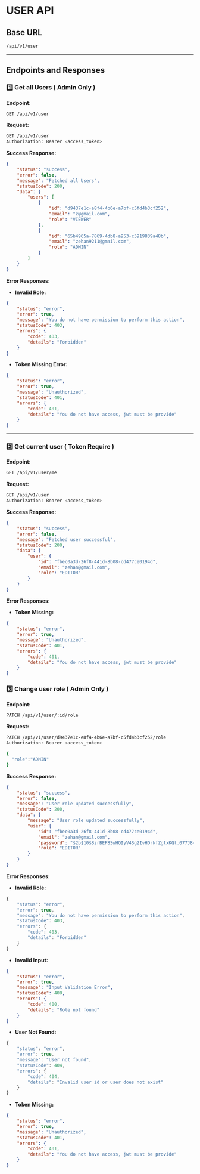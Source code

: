 # USER API 

## Base URL
```bash
/api/v1/user
```

---

## Endpoints and Responses

### **1️⃣ Get all Users ( Admin Only )**
**Endpoint:**
```bash
GET /api/v1/user
```

**Request:**
```bash
GET /api/v1/user
Authorization: Bearer <access_token>
```

**Success Response:**
```json
{
    "status": "success",
    "error": false,
    "message": "Fetched all Users",
    "statusCode": 200,
    "data": {
        "users": [
            {
                "id": "d9437e1c-e8f4-4b6e-a7bf-c5fd4b3cf252",
                "email": "z@gmail.com",
                "role": "VIEWER"
            },
            {
                "id": "65b4965a-7869-4db8-a953-c5919839a48b",
                "email": "zehan9211@gmail.com",
                "role": "ADMIN"
            }
        ]
    }
}

```

**Error Responses:**
- **Invalid Role:**
```json
{
    "status": "error",
    "error": true,
    "message": "You do not have permission to perform this action",
    "statusCode": 403,
    "errors": {
        "code": 403,
        "details": "Forbidden"
    }
}
```

- **Token Missing Error:**
```json
{
    "status": "error",
    "error": true,
    "message": "Unauthorized",
    "statusCode": 401,
    "errors": {
        "code": 401,
        "details": "You do not have access, jwt must be provide"
    }
}
```

---

### **2️⃣ Get current user ( Token Require )**
**Endpoint:**
```bash
GET /api/v1/user/me
```

**Request:**
```bash
GET /api/v1/user
Authorization: Bearer <access_token>
```

**Success Response:**
```json
{
    "status": "success",
    "error": false,
    "message": "Fetched user successful",
    "statusCode": 200,
    "data": {
        "user": {
            "id": "fbec0a3d-26f8-441d-8b08-cd477ce0194d",
            "email": "zehan@gmail.com",
            "role": "EDITOR"
        }
    }
}
```

**Error Responses:**
- **Token Missing:**
```json
{
    "status": "error",
    "error": true,
    "message": "Unauthorized",
    "statusCode": 401,
    "errors": {
        "code": 401,
        "details": "You do not have access, jwt must be provide"
    }
}
```

### **3️⃣  Change user role ( Admin Only )**
**Endpoint:**
```bash
PATCH /api/v1/user/:id/role
```

**Request:**
```bash
PATCH /api/v1/user/d9437e1c-e8f4-4b6e-a7bf-c5fd4b3cf252/role
Authorization: Bearer <access_token>

{
  "role":"ADMIN"
}
```

**Success Response:**
```json
{
    "status": "success",
    "error": false,
    "message": "User role updated successfully",
    "statusCode": 200,
    "data": {
        "message": "User role updated successfully",
        "user": {
            "id": "fbec0a3d-26f8-441d-8b08-cd477ce0194d",
            "email": "zehan@gmail.com",
            "password": "$2b$10$BzrBEP8SwHQIyV4Sg2IvHOrkfZgtxKQl.077J84CrC23hhFExEaX.",
            "role": "EDITOR"
        }
    }
}
```

**Error Responses:**

- **Invalid Role:**
```js
{
    "status": "error",
    "error": true,
    "message": "You do not have permission to perform this action",
    "statusCode": 403,
    "errors": {
        "code": 403,
        "details": "Forbidden"
    }
}
```

- **Invalid Input:**
```json
{
    "status": "error",
    "error": true,
    "message": "Input Validation Error",
    "statusCode": 400,
    "errors": {
        "code": 400,
        "details": "Role not found"
    }
}
```

- **User Not Found:**
```js
{
    "status": "error",
    "error": true,
    "message": "User not found",
    "statusCode": 404,
    "errors": {
        "code": 404,
        "details": "Invalid user id or user does not exist"
    }
}
```


- **Token Missing:**
```json
{
    "status": "error",
    "error": true,
    "message": "Unauthorized",
    "statusCode": 401,
    "errors": {
        "code": 401,
        "details": "You do not have access, jwt must be provide"
    }
}
```
